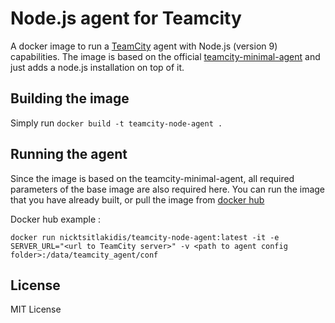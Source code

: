 # Node.js agent for Teamcity

A docker image to run a [TeamCity](https://www.jetbrains.com/teamcity/) agent with Node.js (version 9) capabilities.
The image is based on the official [teamcity-minimal-agent](https://hub.docker.com/r/jetbrains/teamcity-minimal-agent/) and just adds a node.js installation on top of it.


## Building the image

Simply run ```docker build -t teamcity-node-agent .```

## Running the agent
Since the image is based on the teamcity-minimal-agent, all required parameters of the base image are also required here.
You can run the image that you have already built, or pull the image from [docker hub](https://hub.docker.com/r/nicktsitlakidis/teamcity-node-agent/)

Docker hub example : 

   ```docker run nicktsitlakidis/teamcity-node-agent:latest -it -e SERVER_URL="<url to TeamCity server>" -v <path to agent config folder>:/data/teamcity_agent/conf```

## License

MIT License
